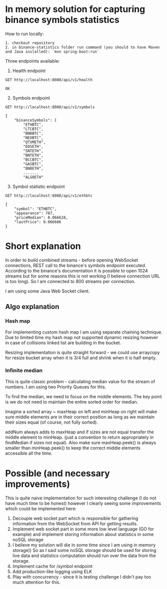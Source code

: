 # In memory solution for capturing binance symbols statistics

How to run locally:

```
1. checkout repository
2. in binance-statistics folder run command (you should to have Maven and Java inslalled): `mvn spring-boot:run`
```

Three endpoints available:

1. Health endpoint

```
GET http://localhost:8080/api/v1/health

OK
```

2. Symbols endpoint

```
GET http://localhost:8080/api/v1/symbols

{
    "binanceSymbols": [
        "ETHBTC",
        "LTCBTC",
        "BNBBTC",
        "NEOBTC",
        "QTUMETH",
        "EOSETH",
        "SNTETH",
        "BNTETH",
        "BCCBTC",
        "GASBTC",
        "BNBETH",
        .......
        "ALGOETH"
```

3. Symbol statistic endpoint

```
GET http://localhost:8080/api/v1/ethbtc

{
    "symbol": "ETHBTC",
    "appearance": 787,
    "priceMedian": 0.066628,
    "lastPrice": 0.066606
}
```

# Short explanation

In order to build combined streams - before opening WebSocket connections, REST call to the binance's symbols endpoint executed.
According to the binance's documentation it is possible to open 1024 streams but for some reasons this is not working (I believe connection URL is too long).
So I am connected to 800 streams per connection.

I am using some Java Web Socket client. 

## Algo explanation

### Hash map

For implementing custom hash map I am using separate chaining technique. Due to limited time my hash map not supported dynamic resizing however in case of collisions linked list are building in the bucket.

Resizing implementation is quite straight forward - we could use arraycopy for resize bucket array when it is 3/4 full and shrink when it is half empty.

### Infinite median

This is quite classic problem - calculating median value for the stream of numbers. I am using two Priority Queues for this. 

To find the median, we need to focus on the middle elements. The key point is we do not need to maintain the entire sorted order for median.

Imagine a sorted array ~ maxHeap on left and minHeap on right will make sure middle elements are in their correct position as long as we maintain their sizes equal (of course, not fully sorted).

addNum always adds to maxHeap and if sizes are not equal transfer the middle element to minHeap. (just a convention to return appropriately in findMedian if sizes not equal).
Also make sure maxHeap.peek() is always smaller than minHeap.peek() to keep the correct middle elements accessible all the time.

# Possible (and necessary improvements)

This is quite naive implementation for such interesting challenge (I do not have much time to be honest) however I clearly seeing some improvements which could be implemented here:

1. Decouple web socket part which is responsible for gathering information from the WebSocket from API for getting results.
2. Implement web socket part in some more low level language (GO for example) and implement storing information about statistics in some noSQL storage
3. I believe my solution will die in some time since I am using in memory storage)) So as I said some noSQL storage should be used for storing live data and statistics computation should run over the data from the storage.
4. Implement cache for /symbol endpoint
5. Add production-like logging using ELK
6. Play with concurrency - since it is testing challenge I didn't pay too much attention for this.


